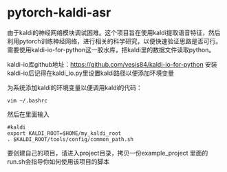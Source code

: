 # pytorch-kaldi-asr
由于kaldi的神经网络模块调试困难。这个项目旨在使用kaldi提取语音特征，然后利用pytorch训练神经网络，进行相关的科学研究，以便快速验证思路是否可行。
需要使用kaldi-io-for-python这一胶水库，把kaldi里的数据文件读取python。

kaldi-io库github地址：https://github.com/vesis84/kaldi-io-for-python
安装kaldi-io后记得在kaldi_io.py里设置kaldi路径以便添加环境变量

为系统添加kaldi的环境变量以便调用kaldi的代码：
```
vim ~/.bashrc
```
然后在里面输入
```
#kaldi
export KALDI_ROOT=$HOME/my_kaldi_root
. $KALDI_ROOT/tools/config/common_path.sh
```

要创建自己的项目，请进入project目录，拷贝一份example_project
里面的run.sh会指导你如何使用该项目的脚本
